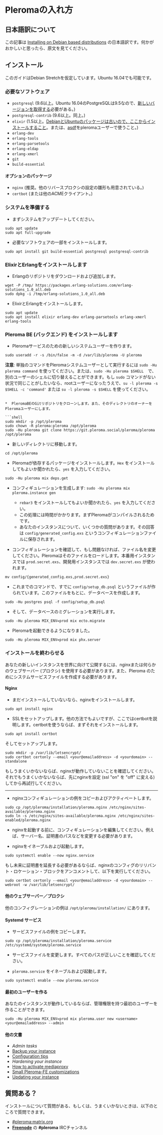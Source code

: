# Pleromaの入れ方
## 日本語訳について

この記事は [Installing on Debian based distributions](https://docs-develop.pleroma.social/debian_based_en.html) の日本語訳です。何かがおかしいと思ったら、原文を見てください。

## インストール

このガイドはDebian Stretchを仮定しています。Ubuntu 16.04でも可能です。

### 必要なソフトウェア

* `postgresql` (9.6以上。Ubuntu 16.04のPostgreSQLは9.5なので、[新しいバージョンを取得する](https://www.postgresql.org/download/linux/ubuntu/)必要がある。)
* `postgresql-contrib` (9.6以上。同上。)
* `elixir` (1.5以上。[DebianとUbuntuのパッケージは古いので、ここからインストールすること](https://elixir-lang.org/install.html#unix-and-unix-like)。または、[asdf](https://github.com/asdf-vm/asdf)をpleromaユーザーで使うこと。)
* `erlang-dev`
* `erlang-tools`
* `erlang-parsetools`
* `erlang-eldap`
* `erlang-xmerl`
* `git`
* `build-essential`

#### オプションのパッケージ

* `nginx` (推奨。他のリバースプロクシの設定の雛形も用意されている。)
* `certbot` (または他のACMEクライアント。)

### システムを準備する

* まずシステムをアップデートしてください。

```shell
sudo apt update
sudo apt full-upgrade
```

* 必要なソフトウェアの一部をインストールします。

```shell
sudo apt install git build-essential postgresql postgresql-contrib
```

### ElixirとErlangをインストールします

* Erlangのリポジトリをダウンロードおよび追加します。

```shell
wget -P /tmp/ https://packages.erlang-solutions.com/erlang-solutions_1.0_all.deb
sudo dpkg -i /tmp/erlang-solutions_1.0_all.deb
```

* ElixirとErlangをインストールします。

```shell
sudo apt update
sudo apt install elixir erlang-dev erlang-parsetools erlang-xmerl erlang-tools
```

### Pleroma BE (バックエンド) をインストールします

* Pleromaサービスのための新しいシステムユーザーを作ります。

```shell
sudo useradd -r -s /bin/false -m -d /var/lib/pleroma -U pleroma
```

**注意**: 単独のコマンドをPleromaシステムユーザーとして実行するには `sudo -Hu pleroma command` を使ってください。または、`sudo -Hu pleroma $SHELL`　で、別のユーザーのシェルに切り替えることができます。もし `sudo` コマンドがない状況で同じことがしたいなら、rootユーザーになったうえで、`su -l pleroma -s $SHELL -c 'command'` または `su -l pleroma -s $SHELL` を使ってください。
```

*  PleromaBEのGitリポジトリをクローンします。また、そのディレクトリのオーナーをPleromaユーザーにします。

```shell
sudo mkdir -p /opt/pleroma
sudo chown -R pleroma:pleroma /opt/pleroma
sudo -Hu pleroma git clone https://git.pleroma.social/pleroma/pleroma /opt/pleroma
```

*  新しいディレクトリに移動します。

```shell
cd /opt/pleroma
```

* Pleromaが依存するパッケージをインストールします。`Hex` をインストールしてもよいか聞かれたら、`yes` を入力してください。

```shell
sudo -Hu pleroma mix deps.get
```

* コンフィギュレーションを生成します: `sudo -Hu pleroma mix pleroma.instance gen`
  * `rebar3` をインストールしてもよいか聞かれたら、`yes` を入力してください。
  * この処理には時間がかかります。まずPleromaがコンパイルされるためです。
  * あなたのインスタンスについて、いくつかの質問があります。その回答は `config/generated_config.exs` というコンフィギュレーションファイルに保存されます。

* コンフィギュレーションを確認して、もし問題なければ、ファイル名を変更してください。Pleromaはそのファイルをロードします。本番用インスタンスでは `prod.secret.exs`、開発用インスタンスでは `dev.secret.exs` が使われます。

```shell
mv config/{generated_config.exs,prod.secret.exs}
```

* これまでのコマンドで、すでに `config/setup_db.psql` というファイルが作られています。このファイルをもとに、データベースを作成します。

```shell
sudo -Hu postgres psql -f config/setup_db.psql
```

* そして、データベースのミグレーションを実行します。

```shell
sudo -Hu pleroma MIX_ENV=prod mix ecto.migrate
```

* Pleromaを起動できるようになりました。

```shell
sudo -Hu pleroma MIX_ENV=prod mix phx.server
```

### インストールを終わらせる

あなたの新しいインスタンスを世界に向けて公開するには、nginxまたは何らかのウェブサーバー (プロクシ) を使用する必要があります。また、Pleroma のためにシステムサービスファイルを作成する必要があります。

#### Nginx

* まだインストールしていないなら、nginxをインストールします。

```shell
sudo apt install nginx
```

* SSLをセットアップします。他の方法でもよいですが、ここではcertbotを説明します。certbotを使うならば、まずそれをインストールします。

```shell
sudo apt install certbot
```

そしてセットアップします。

```shell
sudo mkdir -p /var/lib/letsencrypt/
sudo certbot certonly --email <your@emailaddress> -d <yourdomain> --standalone
```

もしうまくいかないならば、nginxが動作していないことを確認してください。それでもうまくいかないならば、先にnginxを設定 (ssl "on" を "off" に変える) してから再試行してください。

---

* nginxコンフィギュレーションの例をコピーおよびアクティベートします。

```shell
sudo cp /opt/pleroma/installation/pleroma.nginx /etc/nginx/sites-available/pleroma.nginx
sudo ln -s /etc/nginx/sites-available/pleroma.nginx /etc/nginx/sites-enabled/pleroma.nginx
```

* nginxを起動する前に、コンフィギュレーションを編集してください。例えば、サーバー名、証明書のパスなどを変更する必要があります。

* nginxをイネーブルおよび起動します。

```shell
sudo systemctl enable --now nginx.service
```

もし未来に証明書を延長する必要があるならば、nginxのコンフィグのリリバント・ロケーション・ブロックをアンコメントして、以下を実行してください。

```shell
sudo certbot certonly --email <your@emailaddress> -d <yourdomain> --webroot -w /var/lib/letsencrypt/
```

#### 他のウェブサーバー／プロクシ

他のコンフィグレーションの例は `/opt/pleroma/installation/` にあります。

#### Systemd サービス

* サービスファイルの例をコピーします。

```shell
sudo cp /opt/pleroma/installation/pleroma.service /etc/systemd/system/pleroma.service
```

* サービスファイルを変更します。すべてのパスが正しいことを確認してください。

* `pleroma.service` をイネーブルおよび起動します。

```shell
sudo systemctl enable --now pleroma.service
```

#### 最初のユーザーを作る

あなたのインスタンスが動作しているならば、管理権限を持つ最初のユーザーを作ることができます。

```shell
sudo -Hu pleroma MIX_ENV=prod mix pleroma.user new <username> <your@emailaddress> --admin
```

#### 他の文書

* _Admin tasks_
* [Backup your instance](https://docs-develop.pleroma.social/backup.html)
* [Configuration tips](https://docs-develop.pleroma.social/general-tips-for-customizing-pleroma-fe.html)
* _Hardening your instance_
* [How to activate mediaproxy](https://docs-develop.pleroma.social/howto_mediaproxy.html)
* [Small Pleroma-FE customizations](https://docs-develop.pleroma.social/small_customizations.html)
* [Updating your instance](https://docs-develop.pleroma.social/updating.html)

## 質問ある？

インストールについて質問がある、もしくは、うまくいかないときは、以下のところで質問できます。

* [#pleroma:matrix.org](https://matrix.heldscal.la/#/room/#freenode_#pleroma:matrix.org)
* **[Freenode](https://freenode.net/)** の **#pleroma** IRCチャンネル
